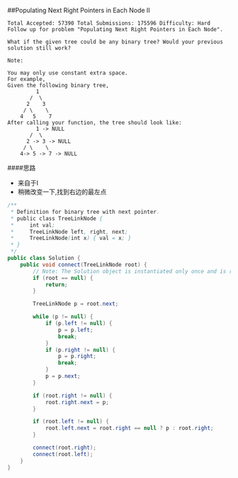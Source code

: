 ##Populating Next Right Pointers in Each Node II

    Total Accepted: 57390 Total Submissions: 175596 Difficulty: Hard
    Follow up for problem "Populating Next Right Pointers in Each Node".

    What if the given tree could be any binary tree? Would your previous solution still work?

    Note:

    You may only use constant extra space.
    For example,
    Given the following binary tree,
             1
           /  \
          2    3
         / \    \
        4   5    7
    After calling your function, the tree should look like:
             1 -> NULL
           /  \
          2 -> 3 -> NULL
         / \    \
        4-> 5 -> 7 -> NULL

####思路
- 来自于I
- 稍微改变一下,找到右边的最左点

```java
/**
 * Definition for binary tree with next pointer.
 * public class TreeLinkNode {
 *     int val;
 *     TreeLinkNode left, right, next;
 *     TreeLinkNode(int x) { val = x; }
 * }
 */
public class Solution {
    public void connect(TreeLinkNode root) {
        // Note: The Solution object is instantiated only once and is reused by each test case.
        if (root == null) {
            return;
        }

        TreeLinkNode p = root.next;

        while (p != null) {
            if (p.left != null) {
                p = p.left;
                break;
            }
            if (p.right != null) {
                p = p.right;
                break;
            }
            p = p.next;
        }

        if (root.right != null) {
            root.right.next = p;
        }

        if (root.left != null) {
            root.left.next = root.right == null ? p : root.right;
        }

        connect(root.right);
        connect(root.left);
    }
}
```
